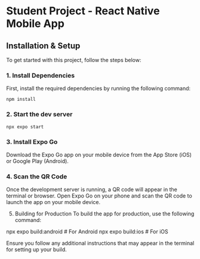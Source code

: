 # Student Project - React Native Mobile App

## Installation & Setup

To get started with this project, follow the steps below:

### 1. Install Dependencies

First, install the required dependencies by running the following command:

```
npm install
```         

### 2. Start the dev server

```
npx expo start
```

### 3. Install Expo Go

Download the Expo Go app on your mobile device from the App Store (iOS) or Google Play (Android).

### 4. Scan the QR Code

Once the development server is running, a QR code will appear in the terminal or browser. Open Expo Go on your phone and scan the QR code to launch the app on your mobile device.

5. Building for Production
To build the app for production, use the following command:


npx expo build:android   # For Android
npx expo build:ios       # For iOS

Ensure you follow any additional instructions that may appear in the terminal for setting up your build.
